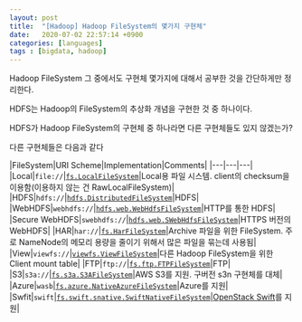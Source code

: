 ```yaml
---
layout: post
title:  "[Hadoop] Hadoop FileSystem의 몇가지 구현체"
date:   2020-07-02 22:57:14 +0900
categories: [languages]
tags : [bigdata, hadoop]
---
```

Hadoop FileSystem 그 중에서도 구현체 몇가지에 대해서 공부한 것을 간단하게만 정리한다.

<!--more-->

HDFS는 Hadoop의 FileSystem의 추상화 개념을 구현한 것 중 하나이다.

HDFS가 Hadoop FileSystem의 구현체 중 하나라면 다른 구현체들도 있지 않겠는가?

다른 구현체들은 다음과 같다

|FileSystem|URI Scheme|Implementation|Comments|
|---|---|---|
|Local|`file://`|[`fs.LocalFileSystem`](https://github.com/apache/hadoop/blob/trunk/hadoop-common-project/hadoop-common/src/main/java/org/apache/hadoop/fs/LocalFileSystem.java)|Local용 파일 시스템. client의 checksum을 이용함(이용하지 않는 건 RawLocalFileSystem)|
|HDFS|`hdfs://`|[`hdfs.DistributedFileSystem`](https://github.com/apache/hadoop/blob/trunk/hadoop-hdfs-project/hadoop-hdfs-client/src/main/java/org/apache/hadoop/hdfs/DistributedFileSystem.java)|HDFS|
|WebHDFS|`webhdfs://`|[`hdfs.web.WebHdfsFileSystem`](https://github.com/apache/hadoop/blob/trunk/hadoop-hdfs-project/hadoop-hdfs-client/src/main/java/org/apache/hadoop/hdfs/web/WebHdfsFileSystem.java)|HTTP를 통한 HDFS|
|Secure WebHDFS|`swebhdfs://`|[`hdfs.web.SWebHdfsFileSystem`](https://github.com/apache/hadoop/blob/trunk/hadoop-hdfs-project/hadoop-hdfs-client/src/main/java/org/apache/hadoop/hdfs/web/SWebHdfsFileSystem.java)|HTTPS 버전의 WebHDFS|
|HAR|`har://`|[`fs.HarFileSystem`](https://github.com/apache/hadoop/blob/trunk/hadoop-common-project/hadoop-common/src/main/java/org/apache/hadoop/fs/HarFileSystem.java)|Archive 파일을 위한 FileSystem. 주로 NameNode의 메모리 용량을 줄이기 위해서 많은 파일을 묶는데 사용됨|
|View|`viewfs://`|[`viewfs.ViewFileSystem`](https://github.com/apache/hadoop/blob/trunk/hadoop-common-project/hadoop-common/src/main/java/org/apache/hadoop/fs/viewfs/ViewFileSystem.java)|다른 Hadoop FileSystem을 위한 Client mount table|
|FTP|`ftp://`|[`fs.ftp.FTPFileSystem`](https://github.com/apache/hadoop/blob/trunk/hadoop-common-project/hadoop-common/src/main/java/org/apache/hadoop/fs/ftp/FTPFileSystem.java)|FTP|
|S3|`s3a://`|[`fs.s3a.S3AFileSystem`](https://github.com/apache/hadoop/blob/trunk/hadoop-tools/hadoop-aws/src/main/java/org/apache/hadoop/fs/s3a/S3AFileSystem.java)|AWS S3를 지원. 구버전 s3n 구현체를 대체|
|Azure|`wasb`|[`fs.azure.NativeAzureFileSystem`](https://github.com/apache/hadoop/blob/trunk/hadoop-tools/hadoop-azure/src/main/java/org/apache/hadoop/fs/azure/NativeAzureFileSystem.java)|Azure를 지원|
|Swfit|`swift`|[`fs.swift.snative.SwiftNativeFileSystem`](https://github.com/apache/hadoop/blob/trunk/hadoop-tools/hadoop-openstack/src/main/java/org/apache/hadoop/fs/swift/snative/SwiftNativeFileSystem.java)|[OpenStack Swift](https://wiki.openstack.org/wiki/Swift)를 지원|

